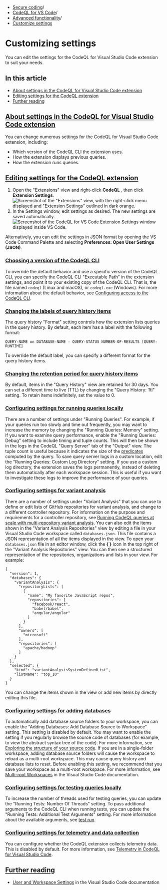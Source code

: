   * [Secure coding](https://docs.github.com/en/code-security "Secure coding")/
  * [CodeQL for VS Code](https://docs.github.com/en/code-security/codeql-for-vs-code "CodeQL for VS Code")/
  * [Advanced functionality](https://docs.github.com/en/code-security/codeql-for-vs-code/using-the-advanced-functionality-of-the-codeql-for-vs-code-extension "Advanced functionality")/
  * [Customize settings](https://docs.github.com/en/code-security/codeql-for-vs-code/using-the-advanced-functionality-of-the-codeql-for-vs-code-extension/customizing-settings "Customize settings")


# Customizing settings
You can edit the settings for the CodeQL for Visual Studio Code extension to suit your needs.
## In this article
  * [About settings in the CodeQL for Visual Studio Code extension](https://docs.github.com/en/code-security/codeql-for-vs-code/using-the-advanced-functionality-of-the-codeql-for-vs-code-extension/customizing-settings#about-settings-in-the-codeql-for-visual-studio-code-extension)
  * [Editing settings for the CodeQL extension](https://docs.github.com/en/code-security/codeql-for-vs-code/using-the-advanced-functionality-of-the-codeql-for-vs-code-extension/customizing-settings#editing-settings-for-the-codeql-extension)
  * [Further reading](https://docs.github.com/en/code-security/codeql-for-vs-code/using-the-advanced-functionality-of-the-codeql-for-vs-code-extension/customizing-settings#further-reading)


## [About settings in the CodeQL for Visual Studio Code extension](https://docs.github.com/en/code-security/codeql-for-vs-code/using-the-advanced-functionality-of-the-codeql-for-vs-code-extension/customizing-settings#about-settings-in-the-codeql-for-visual-studio-code-extension)
You can change numerous settings for the CodeQL for Visual Studio Code extension, including:
  * Which version of the CodeQL CLI the extension uses.
  * How the extension displays previous queries.
  * How the extension runs queries.


## [Editing settings for the CodeQL extension](https://docs.github.com/en/code-security/codeql-for-vs-code/using-the-advanced-functionality-of-the-codeql-for-vs-code-extension/customizing-settings#editing-settings-for-the-codeql-extension)
  1. Open the "Extensions" view and right-click **CodeQL** , then click **Extension Settings**.
![Screenshot of the "Extensions" view, with the right-click menu displayed and "Extension Settings" outlined in dark orange.](https://docs.github.com/assets/cb-152951/images/help/security/codeql-for-vs-code-extensions-view.png)
  2. In the Settings window, edit settings as desired. The new settings are saved automatically.
![Screenshot of the CodeQL for VS Code Extension Settings window displayed inside VS Code.](https://docs.github.com/assets/cb-188490/images/help/security/codeql-for-vs-code-extension-settings.png)


Alternatively, you can edit the settings in JSON format by opening the VS Code Command Palette and selecting **Preferences: Open User Settings (JSON)**.
### [Choosing a version of the CodeQL CLI](https://docs.github.com/en/code-security/codeql-for-vs-code/using-the-advanced-functionality-of-the-codeql-for-vs-code-extension/customizing-settings#choosing-a-version-of-the-codeql-cli)
To override the default behavior and use a specific version of the CodeQL CLI, you can specify the CodeQL CLI "Executable Path" in the extension settings, and point it to your existing copy of the CodeQL CLI. That is, the file named `codeql` (Linux and macOS), or `codeql.exe` (Windows). For more information about the default behavior, see [Configuring access to the CodeQL CLI](https://docs.github.com/en/code-security/codeql-for-vs-code/using-the-advanced-functionality-of-the-codeql-for-vs-code-extension/configuring-access-to-the-codeql-cli).
### [Changing the labels of query history items](https://docs.github.com/en/code-security/codeql-for-vs-code/using-the-advanced-functionality-of-the-codeql-for-vs-code-extension/customizing-settings#changing-the-labels-of-query-history-items)
The query history "Format" setting controls how the extension lists queries in the query history. By default, each item has a label with the following format:
```
QUERY-NAME on DATABASE-NAME - QUERY-STATUS NUMBER-OF-RESULTS [QUERY-RUNTIME]

```

To override the default label, you can specify a different format for the query history items.
### [Changing the retention period for query history items](https://docs.github.com/en/code-security/codeql-for-vs-code/using-the-advanced-functionality-of-the-codeql-for-vs-code-extension/customizing-settings#changing-the-retention-period-for-query-history-items)
By default, items in the "Query History" view are retained for 30 days. You can set a different time to live (TTL) by changing the "Query History: Ttl" setting. To retain items indefinitely, set the value to 0.
### [Configuring settings for running queries locally](https://docs.github.com/en/code-security/codeql-for-vs-code/using-the-advanced-functionality-of-the-codeql-for-vs-code-extension/customizing-settings#configuring-settings-for-running-queries-locally)
There are a number of settings under "Running Queries". For example, if your queries run too slowly and time out frequently, you may want to increase the memory by changing the "Running Queries: Memory" setting.
If you want to examine query performance, enable the "Running Queries: Debug" setting to include timing and tuple counts. This will then be shown in the logs in the CodeQL "Query Server" tab of the "Output" view. The tuple count is useful because it indicates the size of the [predicates](https://codeql.github.com/docs/ql-language-reference/predicates/#predicates) computed by the query.
To save query server logs in a custom location, edit the "Running Queries: Custom Log Directory" setting. If you use a custom log directory, the extension saves the logs permanently, instead of deleting them automatically after each workspace session. This is useful if you want to investigate these logs to improve the performance of your queries.
### [Configuring settings for variant analysis](https://docs.github.com/en/code-security/codeql-for-vs-code/using-the-advanced-functionality-of-the-codeql-for-vs-code-extension/customizing-settings#configuring-settings-for-variant-analysis)
There are a number of settings under "Variant Analysis" that you can use to define or edit lists of GitHub repositories for variant analysis, and change to a different controller repository. For information on the purpose and requirements for a controller repository, see [Running CodeQL queries at scale with multi-repository variant analysis](https://docs.github.com/en/code-security/codeql-for-vs-code/getting-started-with-codeql-for-vs-code/running-codeql-queries-at-scale-with-multi-repository-variant-analysis).
You can also edit the items shown in the "Variant Analysis Repositories" view by editing a file in your Visual Studio Code workspace called `databases.json`. This file contains a JSON representation of all the items displayed in the view. To open your `databases.json` file in an editor window, click the **{ }** icon in the top right of the "Variant Analysis Repositories" view. You can then see a structured representation of the repositories, organizations and lists in your view. For example:
```
{
  "version": 1,
  "databases": {
    "variantAnalysis": {
      "repositoryLists": [
        {
          "name": "My favorite JavaScript repos",
          "repositories": [
            "facebook/react",
            "babel/babel",
            "angular/angular"
          ]
        }
      ],
      "owners": [
        "microsoft"
      ],
      "repositories": [
        "apache/hadoop"
      ]
    }
  },
  "selected": {
    "kind": "variantAnalysisSystemDefinedList",
    "listName": "top_10"
  }
}

```

You can change the items shown in the view or add new items by directly editing this file.
### [Configuring settings for adding databases](https://docs.github.com/en/code-security/codeql-for-vs-code/using-the-advanced-functionality-of-the-codeql-for-vs-code-extension/customizing-settings#configuring-settings-for-adding-databases)
To automatically add database source folders to your workspace, you can enable the "Adding Databases: Add Database Source to Workspace" setting.
This setting is disabled by default. You may want to enable the setting if you regularly browse the source code of databases (for example, to view the abstract syntax tree of the code). For more information, see [Exploring the structure of your source code](https://docs.github.com/en/code-security/codeql-for-vs-code/using-the-advanced-functionality-of-the-codeql-for-vs-code-extension/exploring-the-structure-of-your-source-code).
If you are in a single-folder workspace, adding database source folders will cause the workspace to reload as a multi-root workspace. This may cause query history and database lists to reset.
Before enabling this setting, we recommend that you save your workspace as a multi-root workspace. For more information, see [Multi-root Workspaces](https://code.visualstudio.com/docs/editing/workspaces/multi-root-workspaces) in the Visual Studio Code documentation.
### [Configuring settings for testing queries locally](https://docs.github.com/en/code-security/codeql-for-vs-code/using-the-advanced-functionality-of-the-codeql-for-vs-code-extension/customizing-settings#configuring-settings-for-testing-queries-locally)
To increase the number of threads used for testing queries, you can update the "Running Tests: Number Of Threads" setting.
To pass additional arguments to the CodeQL CLI when running tests, you can update the "Running Tests: Additional Test Arguments" setting. For more information about the available arguments, see [test run](https://docs.github.com/en/code-security/codeql-cli/codeql-cli-manual/test-run).
### [Configuring settings for telemetry and data collection](https://docs.github.com/en/code-security/codeql-for-vs-code/using-the-advanced-functionality-of-the-codeql-for-vs-code-extension/customizing-settings#configuring-settings-for-telemetry-and-data-collection)
You can configure whether the CodeQL extension collects telemetry data. This is disabled by default. For more information, see [Telemetry in CodeQL for Visual Studio Code](https://docs.github.com/en/code-security/codeql-for-vs-code/using-the-advanced-functionality-of-the-codeql-for-vs-code-extension/telemetry-in-codeql-for-visual-studio-code).
## [Further reading](https://docs.github.com/en/code-security/codeql-for-vs-code/using-the-advanced-functionality-of-the-codeql-for-vs-code-extension/customizing-settings#further-reading)
  * [User and Workspace Settings](https://code.visualstudio.com/docs/configure/settings) in the Visual Studio Code documentation


